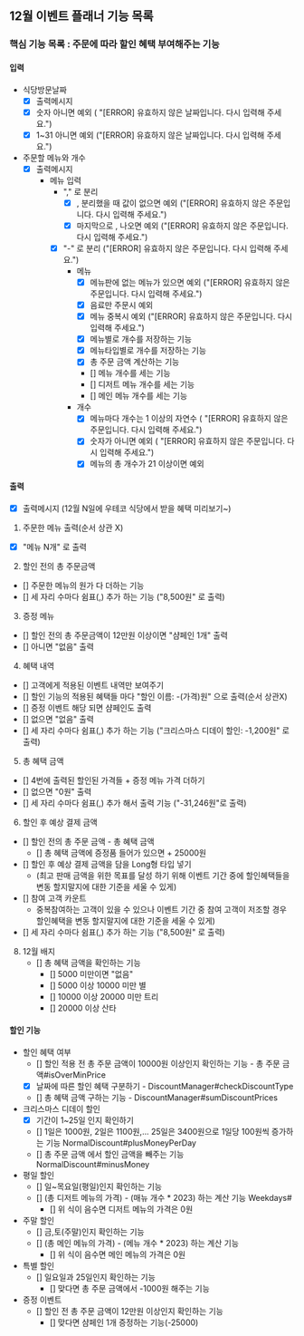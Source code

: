 ## 12월 이벤트 플래너 기능 목록
### 핵심 기능 목록 : 주문에 따라 할인 혜택 부여해주는 기능

#### 입력
- 식당방문날짜
  - [X] 출력메시지
  - [x] 숫자 아니면 예외 ( "[ERROR] 유효하지 않은 날짜입니다. 다시 입력해 주세요.")
  - [x] 1~31 아니면 예외 ("[ERROR] 유효하지 않은 날짜입니다. 다시 입력해 주세요.")
- 주문할 메뉴와 개수
  - [X] 출력메시지
    - 메뉴 입력
      - "," 로 분리
        - [X] , 분리했을 때 값이 없으면 예외 ("[ERROR] 유효하지 않은 주문입니다. 다시 입력해 주세요.")
        - [X] 마지막으로 , 나오면 예외 ("[ERROR] 유효하지 않은 주문입니다. 다시 입력해 주세요.")
      - [X] "-" 로 분리 ("[ERROR] 유효하지 않은 주문입니다. 다시 입력해 주세요.")
        - 메뉴
          - [X] 메뉴판에 없는 메뉴가 있으면 예외 ("[ERROR] 유효하지 않은 주문입니다. 다시 입력해 주세요.")
          - [X] 음료만 주문시 예외
          - [X] 메뉴 중복시 예외 ("[ERROR] 유효하지 않은 주문입니다. 다시 입력해 주세요.")
          - [X] 메뉴별로 개수를 저장하는 기능
          - [X] 메뉴타입별로 개수를 저장하는 기능 
          - [X] 총 주문 금액 계산하는 기능
          - [] 메뉴 개수를 세는 기능
          - [] 디저트 메뉴 개수를 세는 기능
          - [] 메인 메뉴 개수를 세는 기능
        - 개수 
          - [X] 메뉴마다 개수는 1 이상의 자연수 ( "[ERROR] 유효하지 않은 주문입니다. 다시 입력해 주세요.")
          - [X] 숫자가 아니면 예외 ( "[ERROR] 유효하지 않은 주문입니다. 다시 입력해 주세요.")
          - [X] 메뉴의 총 개수가 21 이상이면 예외

#### 출력
- [X] 출력메시지 (12월 N일에 우테코 식당에서 받을 혜택 미리보기~)
1. 주문한 메뉴 출력(순서 상관 X)
  - [X] "메뉴 N개" 로 출력
2. 할인 전의 총 주문금액
  - [] 주문한 메뉴의 원가 다 더하는 기능
  - [] 세 자리 수마다 쉼표(,) 추가 하는 기능 ("8,500원" 로 출력)
3. 증정 메뉴
  - [] 할인 전의 총 주문금액이 12만원 이상이면 "샴페인 1개" 출력
  - [] 아니면 "없음" 출력
4. 혜택 내역
  - [] 고객에게 적용된 이벤트 내역만 보여주기
  - [] 할인 기능의 적용된 혜택들 마다 "할인 이름: -(가격)원" 으로 출력(순서 상관X)
  - [] 증정 이벤트 해당 되면 샴페인도 출력
  - [] 없으면 "없음" 출력
  - [] 세 자리 수마다 쉼표(,) 추가 하는 기능 ("크리스마스 디데이 할인: -1,200원" 로 출력)
5. 총 혜택 금액
  - [] 4번에 출력된 할인된 가격들 + 증정 메뉴 가격 더하기
  - [] 없으면 "0원" 출력
  - [] 세 자리 수마다 쉼표(,) 추가 해서 출력 기능 ("-31,246원"로 출력)
6. 할인 후 예상 결제 금액
  - [] 할인 전의 총 주문 금액 - 총 혜택 금액
    - [] 총 혜택 금액에 증정품 들어가 있으면 + 25000원
  - [] 할인 후 예상 결제 금액을 담을 Long형 타입 넣기
    - (최고 판매 금액을 위한 목표를 달성 하기 위해 이벤트 기간 중에 할인혜택들을 변동 할지말지에 대한 기준을 세울 수 있게)
  - [] 참여 고객 카운트
    - 중복참여하는 고객이 있을 수 있으나 이벤트 기간 중 참여 고객이 저조할 경우 할인혜택을 변동 할지말지에 대한 기준을 세울 수 있게)
  - [] 세 자리 수마다 쉼표(,) 추가 하는 기능 ("8,500원" 로 출력)
8. 12월 배지
   - [] 총 혜택 금액을 확인하는 기능
     - [] 5000 미만이면 "없음"
     - [] 5000 이상 10000 미만 별
     - [] 10000 이상 20000 미만 트리
     - [] 20000 이상 산타


#### 할인 기능
- 할인 혜택 여부
  - [] 할인 적용 전 총 주문 금액이 10000원 이상인지 확인하는 기능 - 총 주문 금액#isOverMinPrice
  - [X] 날짜에 따른 할인 혜택 구분하기 - DiscountManager#checkDiscountType
  - [] 총 혜택 금액 구하는 기능 - DiscountManager#sumDiscountPrices
- 크리스마스 디데이 할인
  - [X] 기간이 1~25일 인지 확인하기 
  - [] 1일은 1000원, 2일은 1100원,... 25일은 3400원으로 1일당 100원씩 증가하는 기능  NormalDiscount#plusMoneyPerDay
  - [] 총 주문 금액 에서 할인 금액을 빼주는 기능  NormalDiscount#minusMoney
- 평일 할인
  - [] 일~목요일(평일)인지 확인하는 기능
  - [] (총 디저트 메뉴의 가격) - (매뉴 개수 * 2023) 하는 계산 기능 Weekdays#
    - [] 위 식이 음수면 디저트 메뉴의 가격은 0원
- 주말 할인
  - [] 금,토(주말)인지 확인하는 기능
  - [] (총 메인 메뉴의 가격) - (메뉴 개수 * 2023) 하는 계산 기능
    - [] 위 식이 음수면 메인 메뉴의 가격은 0원
- 특별 할인
  - [] 일요일과 25일인지 확인하는 기능
    - [] 맞다면 총 주문 금액에서 -1000원 해주는 기능
- 증정 이벤트
  - [] 할인 전 총 주문 금액이 12만원 이상인지 확인하는 기능
    - [] 맞다면 샴페인 1개 증정하는 기능(-25000)

